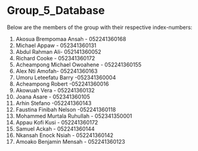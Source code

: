 # Group_5_Database
Below are the members of the group with their respective index-numbers:
1. Akosua Brempomaa Ansah - 052241360168
2. ⁠Michael Appaw - 052341360131
3. ⁠Abdul Rahman Ali- 052141360052
4. Richard Cooke - 052341360172
5. Acheampong Michael Owoahene - 052241360155
6. ⁠Alex Nti Amofah- 052241360163
7. Umoru Leteefatu Barry -052341360004
8. Acheampong Robert -052241360016
9. ⁠Akowuah Vera - 052241360132
10. Joana Asare - 052341360105
11. ⁠Arhin Stefano -052241360143
12. Faustina Finibah Nelson -052241360118 
13. Mohammed Murtala Ruhullah - 052341350001
14. Appau Kofi Kusi - 052241360172
15. Samuel Ackah - 052241360144
16. Nkansah Enock Nsiah - 052241360142
17. Amoako Benjamin Mensah - 052241360123

